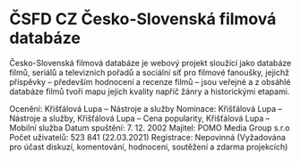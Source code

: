 # ČSFD CZ Česko-Slovenská filmová databáze

Česko-Slovenská filmová databáze je webový projekt sloužící jako databáze filmů, seriálů a televizních pořadů a sociální síť pro filmové fanoušky, jejichž příspěvky – především hodnocení a recenze filmů – jsou veřejné a z obsáhlé databáze filmů tvoří mapu jejich kvality napříč žánry a historickými etapami.

Ocenění: Křišťálová Lupa – Nástroje a služby
Nominace: Křišťálová Lupa – Nástroje a služby, Křišťálová Lupa – Cena popularity, Křišťálová Lupa – Mobilní služba
Datum spuštění: 7. 12. 2002
Majitel: POMO Media Group s.r.o
Počet uživatelů: 523 841 (22.03.2021)
Registrace: Nepovinná (Vyžadována pro účast diskuzí, komentování, hodnocení, soutěžení a zdarma projekcích)
